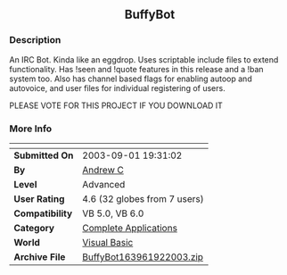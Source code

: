 ﻿<div align="center">

## BuffyBot


</div>

### Description

An IRC Bot. Kinda like an eggdrop. Uses scriptable include files to extend functionality. Has !seen and !quote features in this release and a !ban system too. Also has channel based flags for enabling autoop and autovoice, and user files for individual registering of users.

PLEASE VOTE FOR THIS PROJECT IF YOU DOWNLOAD IT
 
### More Info
 


<span>             |<span>
---                |---
**Submitted On**   |2003-09-01 19:31:02
**By**             |[Andrew C](https://github.com/Planet-Source-Code/PSCIndex/blob/master/ByAuthor/andrew-c.md)
**Level**          |Advanced
**User Rating**    |4.6 (32 globes from 7 users)
**Compatibility**  |VB 5\.0, VB 6\.0
**Category**       |[Complete Applications](https://github.com/Planet-Source-Code/PSCIndex/blob/master/ByCategory/complete-applications__1-27.md)
**World**          |[Visual Basic](https://github.com/Planet-Source-Code/PSCIndex/blob/master/ByWorld/visual-basic.md)
**Archive File**   |[BuffyBot163961922003\.zip](https://github.com/Planet-Source-Code/andrew-c-buffybot__1-48175/archive/master.zip)








